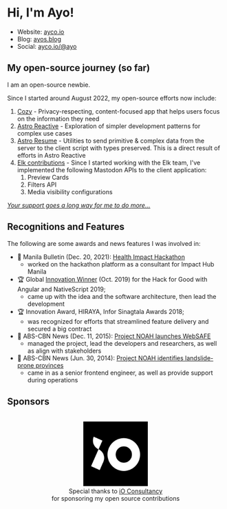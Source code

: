 # Hi, I'm Ayo!

- Website: [ayco.io](https://ayco.io)
- Blog: [ayos.blog](https://ayos.blog)
- Social: [ayco.io/@ayo](https://ayco.io/@ayo)

## My open-source journey (so far)

I am an open-source newbie.

Since I started around August 2022, my open-source efforts now include:
1. [Cozy](https://github.com/ayoayco/cozy) - Privacy-respecting, content-focused app that helps users focus on the information they need
1. [Astro Reactive](https://github.com/astro-reactive) - Exploration of simpler development patterns for complex use cases
1. [Astro Resume](https://www.npmjs.com/package/@ayco/astro-resume) - Utilities to send primitive & complex data from the server to the client script with types preserved. This is a direct result of efforts in Astro Reactive
1. [Elk contributions](https://elk.zone) - Since I started working with the Elk team, I've implemented the following Mastodon APIs to the client application:
    1. Preview Cards
    1. Filters API
    1. Media visibility configurations

[*Your support goes a long way for me to do more...*](https://github.com/sponsors/ayoayco)

## Recognitions and Features
The following are some awards and news features I was involved in:
- 📰 Manila Bulletin (Dec. 20, 2021): [Health Impact Hackathon](https://mb.com.ph/2021/10/20/health-impact-hackathon-deep-dives-into-how-to-deliver-crucial-health-information-to-internet-challenged-communities/)
  - worked on the hackathon platform as a consultant for Impact Hub Manila 
- 🏆 Global [Innovation Winner](https://blog.angular.io/hack-for-good-6b500f1946a3#36f0) (Oct. 2019) for the Hack for Good with Angular and NativeScript 2019;
  - came up with the idea and the software architecture, then lead the development
- 🏆 Innovation Award, HIRAYA, Infor Sinagtala Awards 2018;
  - was recognized for efforts that streamlined feature delivery and secured a big contract
- 📰 ABS-CBN News (Dec. 11, 2015): [Project NOAH launches WebSAFE](https://news.abs-cbn.com/nation/12/11/15/project-noah-launches-websafe)
  - managed the project, lead the developers and researchers, as well as align with stakeholders
- 📰 ABS-CBN News (Jun. 30, 2014): [Project NOAH identifies landslide-prone provinces](https://www.youtube.com/watch?v=LKrV6vtGZEA&ab_channel=ABS-CBNNews)
  - came in as a senior frontend engineer, as well as provide support during operations

## Sponsors
<p align="center">
    <br />
    <a href="https://iodigital.com"><img src="./assets/logos/iO.jpeg" alt="iO Consultancy Logo" width="150" /></a>
    <br />
    Special thanks to <a href="https://iodigital.com">iO Consultancy</a><br />for sponsoring my open source contributions
</p>



<!--

## Where to find me

- Web: [ayo.ayco.io](https://ayo.ayco.io)
- Email: <a href="mailto:ayo@ayco.io">ayo@ayco.io</a>
- Fediverse: [@ayo@ayco.io](https://ayco.io/@ayo)
- LinkedIn: [ayco.io/linkedin](https://ayco.io/linkedin)

| <a href="https://github.com/ayoayco/"><img align="center" src="https://github-readme-stats.vercel.app/api?username=ayoayco&show_icons=true&include_all_commits=true&theme=buefy&hide_border=true" alt="Ayo Ayco's github stats" /></a> | <a href="https://github.com/ayoayco"><img align="center" src="https://github-readme-stats.vercel.app/api/top-langs/?username=ayoayco&layout=compact&theme=buefy&hide_border=true" /></a> |
| ------------- | ------------- |

>  He has contributed software development expertise to UPLB, DOST, Infor, and various government-funded projects such as University of the Philippines’ National Operational Assessment of Hazards and Ateneo’s Cloud-Based Intelligent Total Analysis System.
>
> He is a passionate learner and is quite fond of explaining how things work.
> 
> Now he works on ERP software created for the Cloud.

[![COVER](assets/cover-with-action.png)](https://ayco.io)
-->
